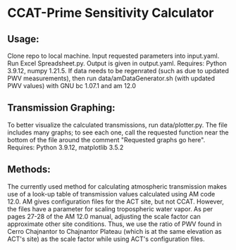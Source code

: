 # CCAT-Prime Sensitivity Calculator

## Usage:

Clone repo to local machine. Input requested parameters into input.yaml. Run Excel Spreadsheet.py. Output is given in output.yaml. Requires: Python 3.9.12, numpy 1.21.5.
If data needs to be regenrated (such as due to updated PWV measurements), then run data/amDataGenerator.sh (with updated PWV values) with GNU bc 1.07.1 and am 12.0

## Transmission Graphing:

To better visualize the calculated transmissions, run data/plotter.py. The file includes many graphs; to see each one, call the requested function near the bottom of the file around the comment "Requested graphs go here". Requires: Python 3.9.12, matplotlib 3.5.2

## Methods:

The currently used method for calculating atmospheric transmission makes use of a look-up table of transmission values calculated using AM code 12.0. AM gives configuration files for the ACT site, but not CCAT. However, the files have a parameter for scaling tropospheric water vapor. As per pages 27-28 of the AM 12.0 manual, adjusting the scale factor can approximate other site conditions. Thus, we use the ratio of PWV found in Cerro Chajnantor to Chajnantor Plateau (which is at the same elevation as ACT's site) as the scale factor while using ACT's configuration files.
